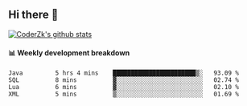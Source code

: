 ## Hi there 👋

[![CoderZk's github stats](https://github-readme-stats.vercel.app/api?username=zhoukuo123&show_icons=true&count_private=true)](https://github.com/anuraghazra/github-readme-stats)

#### :bar_chart: Weekly development breakdown

<!--START_SECTION:waka-->
```text
Java         5 hrs 4 mins    ███████████████████████▒░   93.09 % 
SQL          8 mins          ▓░░░░░░░░░░░░░░░░░░░░░░░░   02.74 % 
Lua          6 mins          ▓░░░░░░░░░░░░░░░░░░░░░░░░   02.10 % 
XML          5 mins          ▒░░░░░░░░░░░░░░░░░░░░░░░░   01.69 % 
```
<!--END_SECTION:waka-->
